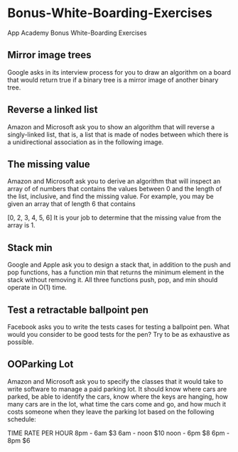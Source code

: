 # Bonus-White-Boarding-Exercises
App Academy Bonus White-Boarding Exercises

## Mirror image trees
Google asks in its interview process for you to draw an algorithm on a board that would return true if a binary tree is a mirror image of another binary tree.

## Reverse a linked list
Amazon and Microsoft ask you to show an algorithm that will reverse a singly-linked list, that is, a list that is made of nodes between which there is a unidirectional association as in the following image.

## The missing value
Amazon and Microsoft ask you to derive an algorithm that will inspect an array of of numbers that contains the values between 0 and the length of the list, inclusive, and find the missing value. For example, you may be given an array that of length 6 that contains

[0, 2, 3, 4, 5, 6]
It is your job to determine that the missing value from the array is 1.

## Stack min
Google and Apple ask you to design a stack that, in addition to the push and pop functions, has a function min that returns the minimum element in the stack without removing it. All three functions push, pop, and min should operate in O(1) time.

## Test a retractable ballpoint pen
Facebook asks you to write the tests cases for testing a ballpoint pen. What would you consider to be good tests for the pen? Try to be as exhaustive as possible.

## OOParking Lot
Amazon and Microsoft ask you to specify the classes that it would take to write software to manage a paid parking lot. It should know where cars are parked, be able to identify the cars, know where the keys are hanging, how many cars are in the lot, what time the cars come and go, and how much it costs someone when they leave the parking lot based on the following schedule:

TIME	RATE PER HOUR
8pm - 6am	$3
6am - noon	$10
noon - 6pm	$8
6pm - 8pm	$6
